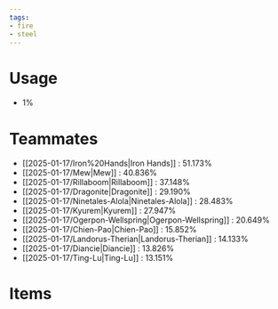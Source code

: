 ```yaml
---
tags:
- fire
- steel
---
```

# Usage
- 1%
# Teammates
- [[2025-01-17/Iron%20Hands|Iron Hands]] : 51.173%
- [[2025-01-17/Mew|Mew]] : 40.836%
- [[2025-01-17/Rillaboom|Rillaboom]] : 37.148%
- [[2025-01-17/Dragonite|Dragonite]] : 29.190%
- [[2025-01-17/Ninetales-Alola|Ninetales-Alola]] : 28.483%
- [[2025-01-17/Kyurem|Kyurem]] : 27.947%
- [[2025-01-17/Ogerpon-Wellspring|Ogerpon-Wellspring]] : 20.649%
- [[2025-01-17/Chien-Pao|Chien-Pao]] : 15.852%
- [[2025-01-17/Landorus-Therian|Landorus-Therian]] : 14.133%
- [[2025-01-17/Diancie|Diancie]] : 13.826%
- [[2025-01-17/Ting-Lu|Ting-Lu]] : 13.151%
# Items